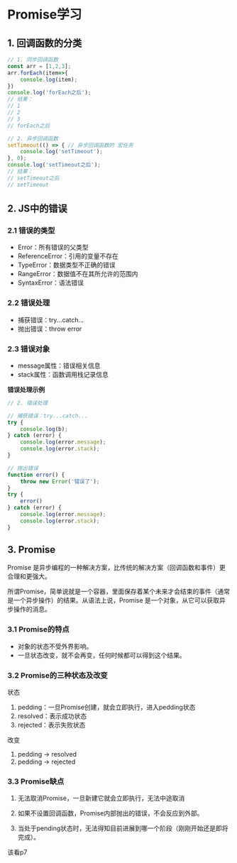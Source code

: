 # Promise学习

## 1. 回调函数的分类
```js
// 1. 同步回调函数
const arr = [1,2,3];
arr.forEach(item=>{
    console.log(item);
})
console.log('forEach之后');
// 结果：
// 1
// 2
// 3 
// forEach之后

// 2. 异步回调函数
setTimeout(() => { // 异步回调函数的 宏任务
    console.log('setTimeout');
}, 0);
console.log('setTimeout之后');
// 结果：
// setTimeout之后 
// setTimeout
```

## 2. JS中的错误

### 2.1 错误的类型
- Error：所有错误的父类型
- ReferenceError：引用的变量不存在
- TypeError：数据类型不正确的错误
- RangeError：数据值不在其所允许的范围内
- SyntaxError：语法错误  

        
        
### 2.2 错误处理
- 捕获错误：try...catch...
- 抛出错误：throw error

### 2.3 错误对象
- message属性：错误相关信息
- stack属性：函数调用栈记录信息



**错误处理示例**
```js
// 2. 错误处理

// 捕获错误：try...catch...
try {
    console.log(b);
} catch (error) {
    console.log(error.message);
    console.log(error.stack);
}

// 抛出错误
function error() {
    throw new Error('错误了');
}
try {
    error()
} catch (error) {
    console.log(error.message);
    console.log(error.stack);
}
```


## 3. Promise

Promise 是异步编程的一种解决方案，比传统的解决方案（回调函数和事件）更合理和更强大。

所谓Promise，简单说就是一个容器，里面保存着某个未来才会结束的事件（通常是一个异步操作）的结果。从语法上说，Promise 是一个对象，从它可以获取异步操作的消息。

### 3.1 Promise的特点

- 对象的状态不受外界影响。
- 一旦状态改变，就不会再变，任何时候都可以得到这个结果。

### 3.2 Promise的三种状态及改变

状态
1. pedding：一旦Promise创建，就会立即执行，进入pedding状态
2. resolved：表示成功状态
3. rejected：表示失败状态

改变
1. pedding -> resolved
2. pedding -> rejected

### 3.3 Promise缺点

1. 无法取消Promise，一旦新建它就会立即执行，无法中途取消

2. 如果不设置回调函数，Promise内部抛出的错误，不会反应到外部。

3. 当处于pending状态时，无法得知目前进展到哪一个阶段（刚刚开始还是即将完成）。



该看p7